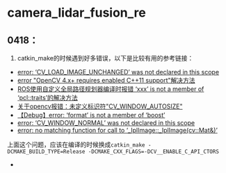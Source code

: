 # camera_lidar_fusion_re  
## 0418：  
1. catkin_make的时候遇到好多错误，以下是比较有用的参考链接：  
- [error: ‘CV_LOAD_IMAGE_UNCHANGED’ was not declared in this scope](https://blog.csdn.net/weixin_44675820/article/details/124796674)  
- [error "OpenCV 4.x+ requires enabled C++11 support"解决方法](https://blog.csdn.net/qq_38096703/article/details/106001663)  
- [ROS使用自定义全局路径规划器编译时报错 ‘xxx’ is not a member of ‘pcl::traits’的解决方法](https://blog.csdn.net/qq_44339029/article/details/123751466)  
- [关于opencv报错：未定义标识符"CV_WINDOW_AUTOSIZE"](https://blog.csdn.net/weixin_44312186/article/details/89000922)  
- [【Debug】error: ‘format’ is not a member of ‘boost’](https://blog.csdn.net/xingdou520/article/details/84861434)  
- [error: ‘CV_WINDOW_NORMAL’ was not declared in this scope](https://blog.csdn.net/weixin_43848456/article/details/123380782)  
- [error: no matching function for call to ‘_IplImage::_IplImage(cv::Mat&)’](https://blog.csdn.net/weixin_41855010/article/details/111402710?ydreferer=aHR0cHM6Ly93d3cuZ29vZ2xlLmNvbS8%3D)  

上面这个问题，应该在编译的时候换成`catkin_make -DCMAKE_BUILD_TYPE=Release -DCMAKE_CXX_FLAGS=-DCV__ENABLE_C_API_CTORS`  
- []()
